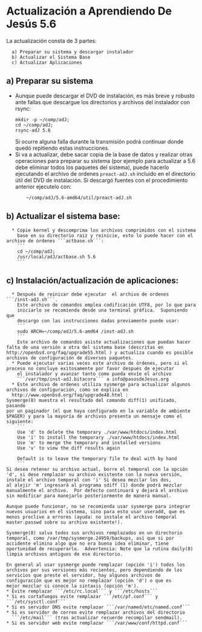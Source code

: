 Actualización a Aprendiendo De Jesús 5.6
========================================

La actualización consta de 3 partes:

      a) Preparar su sistema y descargar instalador
      b) Actualizar el Sistema Base
      c) Actualizar Aplicaciones 


a) Preparar su sistema
----------------------
* Aunque puede descargar el DVD de instalación, es más breve y 
  robusto ante fallas que descargue los directorios y archivos 
  del instalador con rsync:
	```	
	mkdir -p ~/comp/adJ;
	cd ~/comp/adJ;
	rsync-adJ 5.6
	```
  Si ocurre alguna falla durante la transmisión podrá continuar donde
  quedó repitiendo estas instrucciones.
* Si va a actualizar, debe sacar copia de la base de datos y realizar
  otras operaciones para preparar su sistema (por ejemplo para
  actualizar a 5.6 debe eliminar todos los paquetes del sistema), 
  puede hacerlo ejecutando el archivo de ordenes ```preact-adJ.sh```
  incluido en el directorio útil del DVD de instalación.
  Si descargó fuentes con el procedimiento anterior ejecutelo con:
	```
       	~/comp/adJ/5.6-amd64/util/preact-adJ.sh
	```

b) Actualizar el sistema base:
------------------------------
      * Copie kernel y descomprima los archivos comprimidos con el sistema 
        base en su directorio raiz y reinicie, esto lo puede hacer con el 
	archivo de órdenes ```actbase.sh```:
		```
		cd ~/comp/adJ; 
		/usr/local/adJ/actbase.sh 5.6
		```

c) Instalación/actualización de aplicaciones:
-----------------------------------------------------
      * Después de reinicar debe ejecutar  el archivo de ordenes 
	```/inst-adJ.sh```.
        Este archivo de comandos emplea codificación UTF8, por lo que para 
        iniciarlo se recomienda desde una terminal gráfica.  Suponiendo que 
        descargo con las instrucciones dadas previamente puede usar:
		```
		sudo ARCH=~/comp/adJ/5.6-amd64 /inst-adJ.sh
		```
        Este archivo de comandos asiste actualizaciones que puedan hacer 
	falta de una versión a otra del sistema base (descritas en
	http://openbsd.org/faq/upgrade55.html ) y actualiza cuando es posible
	archivos de configuración de diversos paquetes.
      * Puede ejecutar varias veces este archivo de órdenes, pero si el 
	proceso no concluye exitosamente por favor después de ejecutar
        el instalador y avanzar tanto como pueda envíe el archivo
        ```/var/tmp/inst-adJ.bitacora``` a info@pasosdeJesus.org
      * Este archivo de ordenes utiliza sysmerge para actualizar algunos 
	archivos de configuración, como se explica en 
 	  http://www.openbsd.org/faq/upgrade48.html :
	Sysmerge(8) muestra el resultado del comando diff(1) unificado, pasando
	por un paginador (el que haya configurado en la variable de ambiente 
	$PAGER) y para la mayoría de archivos presenta un mensaje como el 
	siguiente:
		```	
		Use 'd' to delete the temporary ./var/www/htdocs/index.html
		Use 'i' to install the temporary ./var/www/htdocs/index.html
		Use 'm' to merge the temporary and installed versions
		Use 'v' to view the diff results again
	
		Default is to leave the temporary file to deal with by hand
		```	
	Si desea retener su archivo actual, borre el temporal con la opción 
	'd', si dese remplazar su archivo existente con la nueva versión, 
	instale el archivo temporal con 'i' Si desea mezclar los dos, 
	al alejir 'm' ingresará al programa sdiff (1) donde podrá mezclar 
	manualmente el archivo.  Por defecto continuará y dejará el archivo 
	sin modificar para manejarlo posteriormente de manera manual.
	
	Aunque puede funcionar, no se recomienda usar sysmerge para integrar
	nuevos usuarios en el sistema, sino para esto usar useradd, que es 
	menos proclive a errores (ayuda: no instale el archivo temporal 
	master.passwd sobre su archivo existente!).
	
	Sysmerge(8) salva todos sus archivos remplazados en un directorio 
	temporal, como /var/tmp/sysmerge.24959/backups, así que si por 
	accidente elimina algo que no era buena idea eliminar, tiene 
	oportunidad de recuperarlo.  Advertencia: Note que la rutina daily(8)
	limpia archivos antiguos de ese directorio.
	
	En general al usar sysmerge puede remplazar (opción 'i') todos los 
	archivos por sus versiones más recientes, pero dependiendo de los 
	servicios que preste el servidor, hay algunos archivos de 
	configuración que es mejor no remplazar (opción 'd') o que es      
	mejor mezclar si conoce la sintaxis (opción 'm').
	* Evite remplazar ```/etc/rc.local``` y ```/etc/hosts```
	* Si es cortafuegos evite remplazar ```/etc/pf.conf``` y ```/etc/sysctl.conf```
	* Si es servidor DNS evite remplazar ```/var/named/etc/named.conf```
	* Si es servidor de correo evite remplazar archivos del directorio 
	  ```/etc/mail``` (tras actualizar recuerde recompilar sendmail).
	* Si es servidor web evite remplazar ```/var/www/conf/httpd.conf```
	

